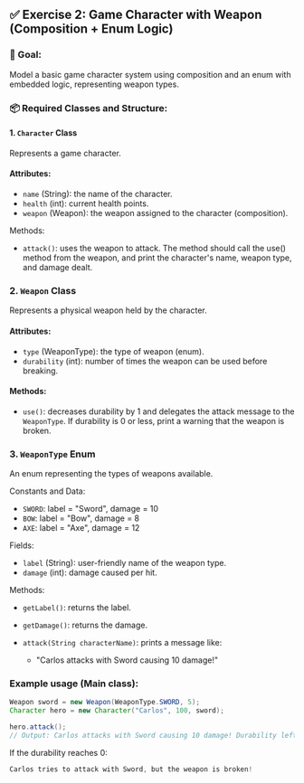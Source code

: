 ## ✅ Exercise 2: Game Character with Weapon (Composition + Enum Logic)
### 🎯 Goal:
Model a basic game character system using composition and an enum with embedded logic, representing weapon types.

### 📦 Required Classes and Structure:
#### 1. `Character` Class
Represents a game character.

#### Attributes:

- `name` (String): the name of the character.
- `health` (int): current health points.
- `weapon` (Weapon): the weapon assigned to the character (composition).

Methods:

- `attack()`: uses the weapon to attack. The method should call the use() method from the weapon, and print the character's name, weapon type, and damage dealt.

### 2. `Weapon` Class
Represents a physical weapon held by the character.

#### Attributes:

- `type` (WeaponType): the type of weapon (enum).
- `durability` (int): number of times the weapon can be used before breaking.

#### Methods:

- `use()`: decreases durability by 1 and delegates the attack message to the `WeaponType`.
If durability is 0 or less, print a warning that the weapon is broken.

### 3. `WeaponType` Enum
An enum representing the types of weapons available.

Constants and Data:

- `SWORD`: label = "Sword", damage = 10
- `BOW`: label = "Bow", damage = 8
- `AXE`: label = "Axe", damage = 12

Fields:

- `label` (String): user-friendly name of the weapon type.
- `damage` (int): damage caused per hit.

Methods:

- `getLabel()`: returns the label.
- `getDamage()`: returns the damage.
- `attack(String characterName)`: prints a message like:

  - "Carlos attacks with Sword causing 10 damage!"
 
###  Example usage (Main class):
```java
Weapon sword = new Weapon(WeaponType.SWORD, 5);
Character hero = new Character("Carlos", 100, sword);

hero.attack();
// Output: Carlos attacks with Sword causing 10 damage! Durability left: 4
```
If the durability reaches 0:
```java
Carlos tries to attack with Sword, but the weapon is broken!
```

